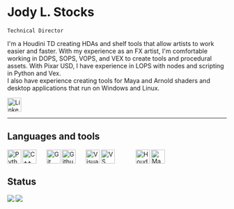 # Jody L. Stocks
`Technical Director`

I'm a Houdini TD creating HDAs and shelf tools that allow artists to work easier and faster. With my experience as an FX artist, I'm comfortable working in DOPS, SOPS, VOPS, and VEX to create tools and procedural assets. With Pixar USD, I have experience in LOPS with nodes and scripting in Python and Vex.
<br>I also have experience creating tools for Maya and Arnold shaders and desktop applications that run on Windows and Linux.

<img width="32" alt="LinkedIn" title="Linkedin" link="https://www.linkedin.com/in/jody-stocks-688363100/" src="https://cdn.jsdelivr.net/gh/devicons/devicon/icons/linkedin/linkedin-original.svg" />

----
## Languages and tools

<img align="left" width="32" alt="Python" title="Python" src="https://cdn.jsdelivr.net/gh/devicons/devicon/icons/python/python-original.svg" />
<img align="left" width="32" alt="C++" title="C++" src="https://cdn.jsdelivr.net/gh/devicons/devicon/icons/cplusplus/cplusplus-plain.svg" />

<img align="left" width="32" alt="Git" title="Git" style="padding-left:20px;" src="https://cdn.jsdelivr.net/gh/devicons/devicon/icons/git/git-original.svg" />

<img align="left" width="32" alt="Github" title="Github" src="https://cdn.jsdelivr.net/gh/devicons/devicon/icons/github/github-original.svg" />
          

<img align="left" width="32" alt="Visual Studio" title="Visual Studio" style="padding-left:20px;" src="https://cdn.jsdelivr.net/gh/devicons/devicon/icons/visualstudio/visualstudio-plain.svg" />
<img align="left" width="32" alt="VS Code" title="VS Code" style="padding-right:45px;" src="https://cdn.jsdelivr.net/gh/devicons/devicon/icons/vscode/vscode-original.svg" />


<img align="left" width="32" alt="Houdini" title="Houdini" src="https://user-images.githubusercontent.com/22129412/224920651-832cb2ab-38b2-4451-a5bf-6455e3a1b11d.png" />
<img width="32" alt="Maya" title="Maya" src="https://cdn.jsdelivr.net/gh/devicons/devicon/icons/maya/maya-original.svg" />


## Status

<img align="left" src="https://github-readme-stats.vercel.app/api?username=JodyLS27&show_icons=true&theme=dracula" />


<img src="https://github-readme-stats.vercel.app/api/top-langs/?username=JodyLS27&layout=compact" />

#
